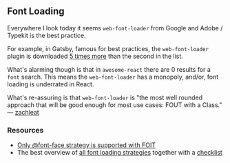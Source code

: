 ## Font Loading

Everywhere I look today it seems `web-font-loader` from Google and Adobe / Typekit is the best practice.

For example, in Gatsby, famous for best practices, the `web-font-loader` plugin is downloaded [5 times more](https://www.gatsbyjs.org/plugins/?=font) than the second in the list.

What's alarming though is that in `awesome-react` there are 0 results for a `font` search. This means the `web-font-loader` has a monopoly, and/or, font loading is underrated in React.

What's re-assuring is that `web-font-loader` is "the most well rounded approach that will be good enough for most use cases: FOUT with a Class." &mdash; [zachleat](https://www.zachleat.com/web/comprehensive-webfonts/)

### Resources

- [Only @font-face strategy is supported with FOIT](https://stackoverflow.com/questions/42675725/isolated-styled-components-with-font-face)
- The best overview of [all font loading strategies](https://www.zachleat.com/web/comprehensive-webfonts/) together with a [checklist](https://www.zachleat.com/web/font-checklist/)
